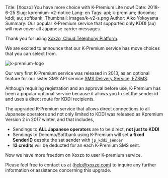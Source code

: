Title: [Xoxzo] You have more choice with K-Premium Lite now!
Date: 2018-6-25
Slug: kpremium-v2-notice
Lang: en
Tags: api; k-premium; docomo; kddi; au; softbank; 
Thumbnail: images/k-v2-s.png
Author: Aiko Yokoyama
Summary: Our popular K-Premium service that supported only KDDI (au) will now cover all Japanese carrier messages.

Thank you for using [Xoxzo, Cloud Telephony Platform](https://www.xoxzo.com/en/).

We are excited to announce that our K-Premium service has move choices that you can select from. 

![k-premium-logo](/images/k-v2-s.png)

Our very first K-Premium service was released in 2013, as an optional feature for our sister
SMS API service [SMS Delivery Service, EZSMS](https://www.ezsms.biz/ja/).

Although requiring registration and an approval before use,
K-Premium has been a popular optional service because it allows you to set the
sender id and uses a direct route for KDDI recipients.

The upgraded K-Premium service that allows direct connections to all Japanese operators and not only limited to KDDI
was released as Kpremium Version 2 in 2017 winter, and that includes,

- Sendings to **ALL Japanese operators** are to be direct, **not just to KDDI**
- Sendings to Docomo/Softbank using K-Premium will set **a fixed SenderID** despite the set sender with `jp_kddi_sender`
- **13 credits** will be deducted for an each K-Premium SMS sent.

Now we have more freedom on Xoxzo to user K-premium service. 

Please feel free to contact us at (help@xoxzo.com) to inquire any further information or
assistance concerning this upgrade.
